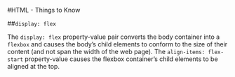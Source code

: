 #HTML - Things to Know

##```display: flex```

The ```display: flex``` property-value pair converts the body container into a ```flexbox``` and causes the body’s child elements to conform to the size of their content (and not span the width of the web page).
The ```align-items: flex-start``` property-value causes the flexbox container’s child elements to be aligned at the top.

